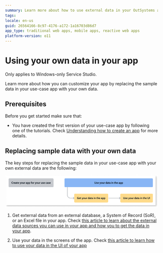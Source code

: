 ```yaml
---
summary: Learn more about how to use external data in your OutSystems applications. This article summarizes ways to use external data with OutSystems.
tags:
locale: en-us
guid: 26564166-8c97-4176-a172-1a16703d86d7
app_type: traditional web apps, mobile apps, reactive web apps
platform-version: o11
---
```


# Using your own data in your app

<div class="info" markdown="1">

Only applies to Windows-only Service Studio.

</div>

Learn more about how you can customize your app by replacing the sample data in your use-case app with your own data.

## Prerequisites

Before you get started make sure that:

* You have created the first version of your use-case app by following one of the tutorials. Check [Understanding how to create an app](understand-create-app.md) for more details.

## Replacing sample data with your own data

The key steps for replacing the sample data in your use-case app with your own external data are the following:

![Process overview for replacing sample data with your own data](images/use-your-data-diag.png)

1. Get external data from an external database, a System of Record (SoR), or an Excel file in your app. Check [this article to learn about the external data sources you can use in your app and how you to get the data in your app](get-external-data.md).

1. Use your data in the screens of the app. Check [this article to learn how to use your data in the UI of your app](replace-data-sauce.md)

